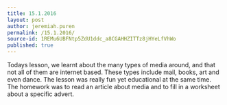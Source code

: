 ```yaml
---
title: 15.1.2016
layout: post
author: jeremiah.puren
permalink: /15.1.2016/
source-id: 1REMu6UBFNtp5ZdU1ddc_a8CGAHHZITTz8jHYeLfVhWo
published: true
---
```

Todays lesson, we learnt about the many types of media around, and that not all of them are internet based. These types include mail, books, art and even dance. The lesson was really fun yet educational at the same time. The homework was to read an article about media and to fill in a worksheet about a specific advert.

